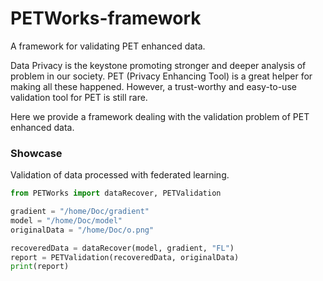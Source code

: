 # PETWorks-framework

A framework for validating PET enhanced data.

Data Privacy is the keystone promoting stronger and deeper analysis of problem in our society. PET (Privacy Enhancing Tool) is a great helper for making all these happened. However, a trust-worthy and easy-to-use validation tool for PET is still rare. 

Here we provide a framework dealing with the validation problem of PET enhanced data.


### Showcase
Validation of data processed with federated learning.

```python
from PETWorks import dataRecover, PETValidation

gradient = "/home/Doc/gradient"
model = "/home/Doc/model"
originalData = "/home/Doc/o.png"

recoveredData = dataRecover(model, gradient, "FL")
report = PETValidation(recoveredData, originalData)
print(report)
```
